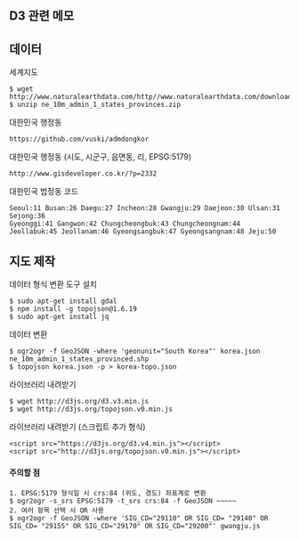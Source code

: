 ## D3 관련 메모

## 데이터

세계지도

    $ wget http://www.naturalearthdata.com/http//www.naturalearthdata.com/download/10m/cultural/ne_10m_admin_1_states_provinces.zip
    $ unzip ne_10m_admin_1_states_provinces.zip

대한민국 행정동

    https://github.com/vuski/admdongkor

대한민국 행정동 (시도, 시군구, 읍면동, 리, EPSG:5179)

    http://www.gisdeveloper.co.kr/?p=2332

대한민국 법정동 코드

    Seoul:11 Busan:26 Daegu:27 Incheon:28 Gwangju:29 Daejeon:30 Ulsan:31 Sejong:36
    Gyeonggi:41 Gangwon:42 Chungcheongbuk:43 Chungcheongnam:44 Jeollabuk:45 Jeollanam:46 Gyeongsangbuk:47 Gyeongsangnam:48 Jeju:50 


## 지도 제작

데이터 형식 변환 도구 설치

    $ sudo apt-get install gdal
    $ npm install -g topojson@1.6.19
    $ sudo apt-get install jq

데이터 변환

    $ ogr2ogr -f GeoJSON -where 'geonunit="South Korea"' korea.json ne_10m_admin_1_states_provinced.shp
    $ topojson korea.json -p > korea-topo.json

라이브러리 내려받기

    $ wget http://d3js.org/d3.v3.min.js
    $ wget http://d3js.org/topojson.v0.min.js

라이브러리 내려받기 (스크립트 추가 형식)

    <script src="https://d3js.org/d3.v4.min.js"></script>
    <script src="http://d3js.org/topojson.v0.min.js"></script>

#### 주의할 점
    1. EPSG:5179 형식일 시 crs:84 (위도, 경도) 좌표계로 변환
    $ ogr2ogr -s_srs EPSG:5179 -t_srs crs:84 -f GeoJSON ~~~~~
    2. 여러 항목 선택 시 OR 사용
    $ ogr2ogr -f GeoJSON -where 'SIG_CD="29110" OR SIG_CD= "29140" OR SIG_CD= "29155" OR SIG_CD="29170" OR SIG_CD="29200"' gwangju.js